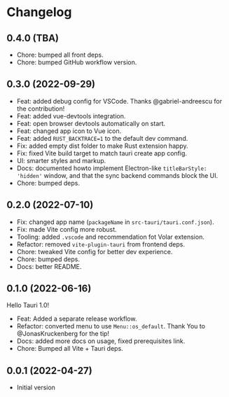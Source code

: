 # Changelog

## 0.4.0 (TBA)

- Chore: bumped all front deps.
- Chore: bumped GitHub workflow version.

## 0.3.0 (2022-09-29)

- Feat: added debug config for VSCode. Thanks @gabriel-andreescu for the contribution!
- Feat: added vue-devtools integration.
- Feat: open browser devtools automatically on start.
- Feat: changed app icon to Vue icon.
- Feat: added `RUST_BACKTRACE=1` to the default dev command.
- Fix: added empty dist folder to make Rust extension happy.
- Fix: fixed Vite build target to match tauri create app config.
- UI: smarter styles and markup.
- Docs: documented howto implement Electron-like `titleBarStyle: 'hidden'` window, and that the sync backend commands block the UI.
- Chore: bumped deps.

## 0.2.0 (2022-07-10)

- Fix: changed app name (`packageName` in `src-tauri/tauri.conf.json`).
- Fix: made Vite config more robust.
- Tooling: added `.vscode` and recommendation fot Volar extension.
- Refactor: removed `vite-plugin-tauri` from frontend deps.
- Chore: tweaked Vite config for better dev experience.
- Chore: bumped deps.
- Docs: better README.

## 0.1.0 (2022-06-16)

Hello Tauri 1.0!

- Feat: Added a separate release workflow.
- Refactor: converted menu to use `Menu::os_default`. Thank You to @JonasKruckenberg for the tip!
- Docs: added more docs on usage, fixed prerequisites link.
- Chore: Bumped all Vite + Tauri deps.

## 0.0.1 (2022-04-27)

- Initial version
